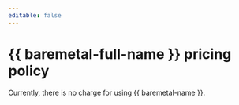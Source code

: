 ```yaml
---
editable: false
---
```


# {{ baremetal-full-name }} pricing policy

Currently, there is no charge for using {{ baremetal-name }}. 
